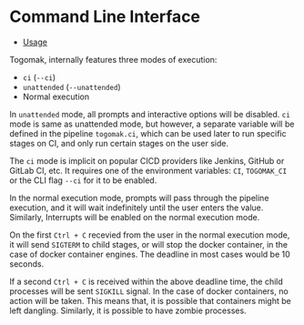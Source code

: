 # Command Line Interface

- [Usage](./cli/usage.md)

Togomak, internally features three modes of execution:
* `ci` (`--ci`)
* `unattended` (`--unattended`)
* Normal execution

In `unattended` mode, all prompts and interactive options will be disabled. 
`ci` mode is same as unattended mode, but however, a separate variable will
be defined in the pipeline `togomak.ci`, which can be used later to run 
specific stages on CI, and only run certain stages on the user side. 

The `ci` mode is implicit on popular CICD providers like Jenkins, GitHub or 
GitLab CI, etc. It requires one of the environment variables: `CI`, `TOGOMAK_CI`
or the CLI flag `--ci` for it to be enabled.

In the normal execution mode, prompts will pass through the pipeline execution, 
and it will wait indefinitely until the user enters the value.
Similarly, Interrupts will be enabled on the normal execution mode.

On the first `Ctrl + C` recevied from the user in the normal execution mode, 
it will send `SIGTERM` to child stages, or will stop the docker container, in the 
case of docker container engines. The deadline in most cases would be 10 seconds.

If a second `Ctrl + C` is received within the above deadline time, the child processes
will be sent `SIGKILL` signal. In the case of docker containers, no action will be
taken. This means that, it is possible that containers might be left dangling.
Similarly, it is possible to have zombie processes.


